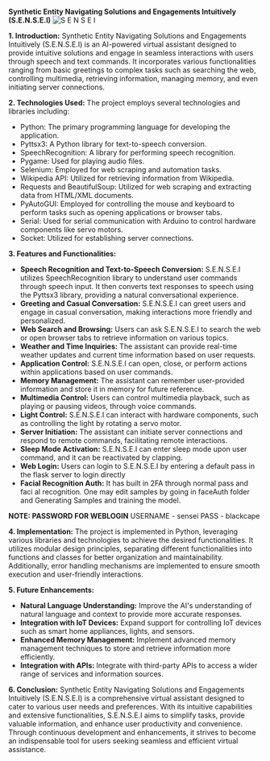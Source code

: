 **Synthetic Entity Navigating Solutions and Engagements Intuitively (S.E.N.S.E.I)**
![S E N S E I](https://github.com/VaidikKhurana/S.E.N.S.E.I/assets/107250289/8ff77874-5ce0-45e3-a89c-d9fb020fbe71)

**1. Introduction:**
Synthetic Entity Navigating Solutions and Engagements Intuitively (S.E.N.S.E.I) is an AI-powered virtual assistant designed to provide intuitive solutions and engage in seamless interactions with users through speech and text commands. It incorporates various functionalities ranging from basic greetings to complex tasks such as searching the web, controlling multimedia, retrieving information, managing memory, and even initiating server connections. 

**2. Technologies Used:**
The project employs several technologies and libraries including:
- Python: The primary programming language for developing the application.
- Pyttsx3: A Python library for text-to-speech conversion.
- SpeechRecognition: A library for performing speech recognition.
- Pygame: Used for playing audio files.
- Selenium: Employed for web scraping and automation tasks.
- Wikipedia API: Utilized for retrieving information from Wikipedia.
- Requests and BeautifulSoup: Utilized for web scraping and extracting data from HTML/XML documents.
- PyAutoGUI: Employed for controlling the mouse and keyboard to perform tasks such as opening applications or browser tabs.
- Serial: Used for serial communication with Arduino to control hardware components like servo motors.
- Socket: Utilized for establishing server connections.

**3. Features and Functionalities:**
- **Speech Recognition and Text-to-Speech Conversion:** S.E.N.S.E.I utilizes SpeechRecognition library to understand user commands through speech input. It then converts text responses to speech using the Pyttsx3 library, providing a natural conversational experience.
- **Greeting and Casual Conversation:** S.E.N.S.E.I can greet users and engage in casual conversation, making interactions more friendly and personalized.
- **Web Search and Browsing:** Users can ask S.E.N.S.E.I to search the web or open browser tabs to retrieve information on various topics.
- **Weather and Time Inquiries:** The assistant can provide real-time weather updates and current time information based on user requests.
- **Application Control:** S.E.N.S.E.I can open, close, or perform actions within applications based on user commands.
- **Memory Management:** The assistant can remember user-provided information and store it in memory for future reference.
- **Multimedia Control:** Users can control multimedia playback, such as playing or pausing videos, through voice commands.
- **Light Control:** S.E.N.S.E.I can interact with hardware components, such as controlling the light by rotating a servo motor.
- **Server Initiation:** The assistant can initiate server connections and respond to remote commands, facilitating remote interactions.
- **Sleep Mode Activation:** S.E.N.S.E.I can enter sleep mode upon user command, and it can be reactivated by clapping.
- **Web Login:** Users can login to S.E.N.S.E.I by entering a default pass in 
the flask server to login directly
- **Facial Recognition Auth:** It has built in 2FA through normal pass and faci
al recognition. One may edit samples by going in faceAuth folder and Generating Samples and training the model.

**NOTE: PASSWORD FOR WEBLOGIN**
USERNAME - sensei
PASS - blackcape

**4. Implementation:**
The project is implemented in Python, leveraging various libraries and technologies to achieve the desired functionalities. It utilizes modular design principles, separating different functionalities into functions and classes for better organization and maintainability. Additionally, error handling mechanisms are implemented to ensure smooth execution and user-friendly interactions.

**5. Future Enhancements:**
- **Natural Language Understanding:** Improve the AI's understanding of natural language and context to provide more accurate responses.
- **Integration with IoT Devices:** Expand support for controlling IoT devices such as smart home appliances, lights, and sensors.
- **Enhanced Memory Management:** Implement advanced memory management techniques to store and retrieve information more efficiently.
- **Integration with APIs:** Integrate with third-party APIs to access a wider range of services and information sources.

**6. Conclusion:**
Synthetic Entity Navigating Solutions and Engagements Intuitively (S.E.N.S.E.I) is a comprehensive virtual assistant designed to cater to various user needs and preferences. With its intuitive capabilities and extensive functionalities, S.E.N.S.E.I aims to simplify tasks, provide valuable information, and enhance user productivity and convenience. Through continuous development and enhancements, it strives to become an indispensable tool for users seeking seamless and efficient virtual assistance.
